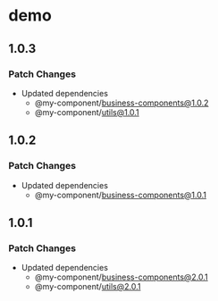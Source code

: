 # demo

## 1.0.3

### Patch Changes

- Updated dependencies
  - @my-component/business-components@1.0.2
  - @my-component/utils@1.0.1

## 1.0.2

### Patch Changes

- Updated dependencies
  - @my-component/business-components@1.0.1

## 1.0.1

### Patch Changes

- Updated dependencies
  - @my-component/business-components@2.0.1
  - @my-component/utils@2.0.1
